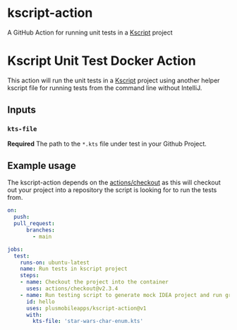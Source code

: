 # kscript-action

A GitHub Action for running unit tests in a [Kscript](https://github.com/holgerbrandl/kscript) project 

# Kscript Unit Test Docker Action

This action will run the unit tests in a [Kscript](https://github.com/holgerbrandl/kscript) project using another helper kscript file for running tests from the command line without IntelliJ. 

## Inputs

### `kts-file`

**Required** The path to the `*.kts` file under test in your Github Project. 

## Example usage

The kscript-action depends on the [actions/checkout](https://github.com/actions/checkout) as this will checkout out your project into a repository the script is looking for to run the tests from. 

```yml
on: 
  push:
  pull_request:
      branches:
        - main

jobs:
  test:
    runs-on: ubuntu-latest
    name: Run tests in kscript project
    steps:
    - name: Checkout the project into the container
      uses: actions/checkout@v2.3.4
    - name: Run testing script to generate mock IDEA project and run gradle test
      id: hello
      uses: plusmobileapps/kscript-action@v1
      with:
        kts-file: 'star-wars-char-enum.kts'
```